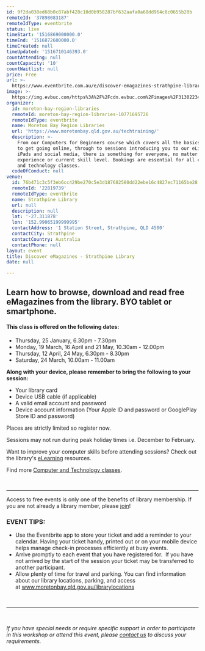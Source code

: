 ```yaml
---
id: 9f2da038ed68b0c87abf428c10d0b958287bf632aafa0a68dd964c8c0655b20b
remoteId: '37898083187'
remoteIdType: eventbrite
status: live
timeStart: '1516869000000.0'
timeEnd: '1516872600000.0'
timeCreated: null
timeUpdated: '1516710146393.0'
countAttending: null
countCapacity: '10'
countWaitlist: null
price: Free
url: >-
  https://www.eventbrite.com.au/e/discover-emagazines-strathpine-library-tickets-37898083187?aff=ebapi
image: >-
  https://img.evbuc.com/https%3A%2F%2Fcdn.evbuc.com%2Fimages%2F31302234%2F175653860817%2F1%2Foriginal.jpg?s=e7145521492ae2eaf406e12de3eb5de5
organizer:
  id: moreton-bay-region-libraries
  remoteId: moreton-bay-region-libraries-10771695726
  remoteIdType: eventbrite
  name: Moreton Bay Region Libraries
  url: 'https://www.moretonbay.qld.gov.au/techtraining/'
  description: >-
    From our Computers for Beginners course which covers all the basics you need
    to get going online, through to sessions introducing you to our eLibrary,
    iPads and social media, there is something for everyone, no matter your past
    experience or current skill level. Bookings are essential for all computer
    and technology classes.
  codeOfConduct: null
venue:
  id: 76b471c3c5f3eb6cc429be270c5e3d187682580dd22ebe16c4827ec71165be28
  remoteId: '22819739'
  remoteIdType: eventbrite
  name: Strathpine Library
  url: null
  description: null
  lat: '-27.311878'
  lon: '152.99065199999995'
  contactAddress: '1 Station Street, Strathpine, QLD 4500'
  contactCity: Strathpine
  contactCountry: Australia
  contactPhone: null
layout: event
title: Discover eMagazines - Strathpine Library
date: null

---
```

<H2>Learn how to browse, download and read free eMagazines from the library. BYO tablet or smartphone.</H2>
<H4>This class is offered on the following dates:</H4>
<UL>
<LI>Thursday, 25 January, 6.30pm - 7.30pm</LI>
<LI>Monday, 19 March, 16 April and 21 May, 10.30am - 12.00pm</LI>
<LI>Thursday, 12 April, 24 May, 6.30pm - 8.30pm</LI>
<LI>Saturday, 24 March, 10.00am - 11.00am</LI>
</UL>
<P><STRONG>Along with your device, please remember to bring the following to your session:</STRONG></P>
<UL>
<LI>Your library card</LI>
<LI>Device USB cable (if applicable)</LI>
<LI>A valid email account and password</LI>
<LI>Device account information (Your Apple ID and password or GooglePlay Store ID and password)</LI>
</UL>
<P CLASS="MsoNormal"><SPAN>Places are strictly limited so register now.</SPAN></P>
<P CLASS="MsoNormal"><SPAN>Sessions may not run during peak holiday times i.e. December to February.</SPAN></P>
<P CLASS="MsoNormal"><SPAN>Want to improve your computer skills before attending sessions? Check out the library's </SPAN><A HREF="https://www.moretonbay.qld.gov.au/libraries/eresources/learn/" TARGET="_blank" TITLE="Learn Online" REL="noreferrer noopener nofollow noopener noreferrer nofollow"><SPAN>eLearning</SPAN></A><SPAN> resources. </SPAN></P>
<P CLASS="MsoNormal"><SPAN>Find more </SPAN><A HREF="https://www.moretonbay.qld.gov.au/techtraining/" TARGET="_blank" REL="noreferrer noopener nofollow noopener noreferrer nofollow"><SPAN>Computer and Technology classes</SPAN></A><SPAN>.</SPAN><SPAN></SPAN></P>
<P><BR></P>
<HR>
<P><SPAN>Access to free events is only one of the benefits of library membership. If you are not already a library member, please </SPAN><A HREF="https://www.moretonbay.qld.gov.au/libraries/join" TARGET="_blank" REL="noreferrer noopener nofollow noopener noreferrer nofollow"><SPAN>join</SPAN></A><SPAN>!</SPAN></P>
<H3 CLASS="MsoNormal"><STRONG>EVENT TIPS</STRONG>:</H3>
<UL>
<LI>Use the Eventbrite app to store your ticket and add a reminder to your calendar. Having your ticket handy, printed out or on your mobile device helps manage check-in processes efficiently at busy events.</LI>
<LI>Arrive promptly to each event that you have registered for.  If you have not arrived by the start of the session your ticket may be transferred to another participant.</LI>
<LI>Allow plenty of time for travel and parking. You can find information about our library locations, parking, and access at <A HREF="http://www.moretonbay.qld.gov.au/librarylocations" TARGET="_blank" REL="noreferrer noopener nofollow noopener noreferrer nofollow">www.moretonbay.qld.gov.au/librarylocations</A></LI>
</UL>
<P><BR></P>
<HR>
<P><BR></P>
<P><I>If you have special needs or require specific support in order to participate in this workshop or attend this event, please <A HREF="https://www.moretonbay.qld.gov.au/libraries/contact/" TARGET="_blank" REL="noreferrer noopener nofollow noopener noreferrer nofollow">contact us</A> to discuss your requirements.</I></P>

